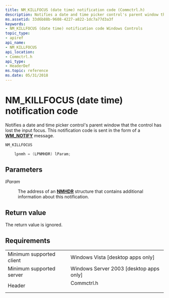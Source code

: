 ```yaml
---
title: NM_KILLFOCUS (date time) notification code (Commctrl.h)
description: Notifies a date and time picker control's parent window that the control has lost the input focus. This notification code is sent in the form of a WM\_NOTIFY message.
ms.assetid: 33d6b88b-9608-4227-a822-1dc7a77d3a3f
keywords:
- NM_KILLFOCUS (date time) notification code Windows Controls
topic_type:
- apiref
api_name:
- NM_KILLFOCUS
api_location:
- Commctrl.h
api_type:
- HeaderDef
ms.topic: reference
ms.date: 05/31/2018
---
```


# NM\_KILLFOCUS (date time) notification code

Notifies a date and time picker control's parent window that the control has lost the input focus. This notification code is sent in the form of a [**WM\_NOTIFY**](wm-notify.md) message.


```C++
NM_KILLFOCUS

    lpnmh = (LPNMHDR) lParam; 
```



## Parameters

<dl> <dt>

*lParam* 
</dt> <dd>

The address of an [**NMHDR**](/windows/desktop/api/richedit/ns-richedit-nmhdr) structure that contains additional information about this notification.

</dd> </dl>

## Return value

The return value is ignored.

## Requirements



|                                     |                                                                                       |
|-------------------------------------|---------------------------------------------------------------------------------------|
| Minimum supported client<br/> | Windows Vista \[desktop apps only\]<br/>                                        |
| Minimum supported server<br/> | Windows Server 2003 \[desktop apps only\]<br/>                                  |
| Header<br/>                   | <dl> <dt>Commctrl.h</dt> </dl> |



 

 





